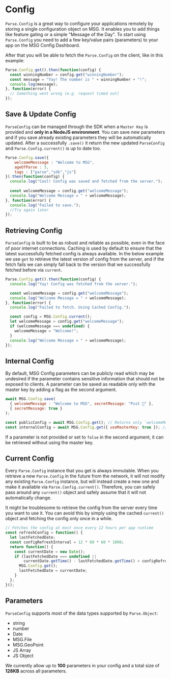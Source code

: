 # Config

`Parse.Config` is a great way to configure your applications remotely by storing a single configuration object on MSG. It enables you to add things like feature gating or a simple "Message of the Day". To start using `Parse.Config` you need to add a few key/value pairs (parameters) to your app on the MSG Config Dashboard.

After that you will be able to fetch the `Parse.Config` on the client, like in this example:

```javascript
Parse.Config.get().then(function(config) {
  const winningNumber = config.get("winningNumber");
  const message = "Yay! The number is " + winningNumber + "!";
  console.log(message);
}, function(error) {
  // Something went wrong (e.g. request timed out)
});
```
## Save & Update Config

`ParseConfig` can be managed through the SDK when a `Master Key` is provided and **only in a NodeJS environment**. You can save new parameters and if you save already existing parameters they will be automatically updated.
After a successfully `.save()` it return the new updated `ParseConfig` and `Parse.Config.current()` is up to date too.

```javascript
Parse.Config.save({
	welcomeMesssage : "Welcome to MSG",
	ageOfParse : 3,
	tags : ["parse","sdk","js"]
}).then(function(config) {
  console.log("Cool! Config was saved and fetched from the server.");
  
  const welcomeMessage = config.get("welcomeMessage");
  console.log("Welcome Message = " + welcomeMessage);
}, function(error) {
  console.log("Failed to save.");
  //Try again later
});
```
## Retrieving Config

`ParseConfig` is built to be as robust and reliable as possible, even in the face of poor internet connections. Caching is used by default to ensure that the latest successfully fetched config is always available. In the below example we use `get` to retrieve the latest version of config from the server, and if the fetch fails we can simply fall back to the version that we successfully fetched before via `current`.

```javascript
Parse.Config.get().then(function(config) {
  console.log("Yay! Config was fetched from the server.");

  const welcomeMessage = config.get("welcomeMessage");
  console.log("Welcome Message = " + welcomeMessage);
}, function(error) {
  console.log("Failed to fetch. Using Cached Config.");

  const config = MSG.Config.current();
  let welcomeMessage = config.get("welcomeMessage");
  if (welcomeMessage === undefined) {
    welcomeMessage = "Welcome!";
  }
  console.log("Welcome Message = " + welcomeMessage);
});
```

## Internal Config

By default, MSG Config parameters can be publicly read which may be undesired if the parameter contains sensitive information that should not be exposed to clients. A parameter can be saved as readable only with the master key by adding a flag as the second argument.

```javascript
await MSG.Config.save(
  { welcomeMessage : "Welcome to MSG", secretMessage: "Psst 👀" },
  { secretMessage: true }
);

const publicConfig = await MSG.Config.get(); // Returns only `welcomeMessage`.
const internalConfig = await MSG.Config.get({ useMasterKey: true }); // Returns `welcomeMessage` and `secretMessage`.
```

If a parameter is not provided or set to `false` in the second argument, it can be retrieved without using the master key.

## Current Config

Every `Parse.Config` instance that you get is always immutable. When you retrieve a new `Parse.Config` in the future from the network, it will not modify any existing `Parse.Config` instance, but will instead create a new one and make it available via `Parse.Config.current()`. Therefore, you can safely pass around any `current()` object and safely assume that it will not automatically change.

It might be troublesome to retrieve the config from the server every time you want to use it. You can avoid this by simply using the cached `current()` object and fetching the config only once in a while.

```javascript
// Fetches the config at most once every 12 hours per app runtime
const refreshConfig = function() {
  let lastFetchedDate;
  const configRefreshInterval = 12 * 60 * 60 * 1000;
  return function() {
    const currentDate = new Date();
    if (lastFetchedDate === undefined ||
        currentDate.getTime() - lastFetchedDate.getTime() > configRefreshInterval) {
      MSG.Config.get();
      lastFetchedDate = currentDate;
    }
  };
}();
```

## Parameters

`ParseConfig`  supports most of the data types supported by `Parse.Object`:

*   string
*   number
*   Date
*   MSG.File
*   MSG.GeoPoint
*   JS Array
*   JS Object

We currently allow up to **100** parameters in your config and a total size of **128KB** across all parameters.
